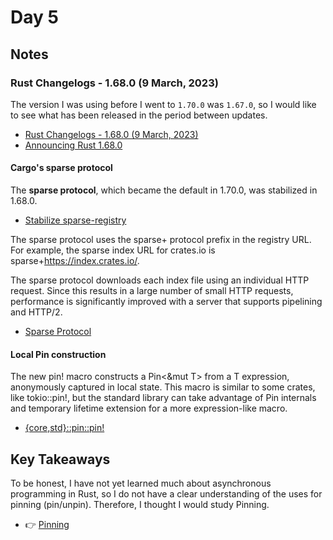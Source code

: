 # Day 5

## Notes

### Rust Changelogs - 1.68.0 (9 March, 2023)

The version I was using before I went to `1.70.0` was `1.67.0`, so I would like to see what has been released in the period between updates.

- [Rust Changelogs - 1.68.0 (9 March, 2023)](https://releases.rs/docs/1.68.0/)
- [Announcing Rust 1.68.0](https://blog.rust-lang.org/2023/03/09/Rust-1.68.0.html)

#### Cargo's sparse protocol

The **sparse protocol**, which became the default in 1.70.0, was stabilized in 1.68.0.

- [Stabilize sparse-registry](https://github.com/rust-lang/cargo/pull/11224/)

The sparse protocol uses the sparse+ protocol prefix in the registry URL. For example, the sparse index URL for crates.io is sparse+https://index.crates.io/.

The sparse protocol downloads each index file using an individual HTTP request. Since this results in a large number of small HTTP requests, performance is significantly improved with a server that supports pipelining and HTTP/2.

- [Sparse Protocol](https://doc.rust-lang.org/stable/cargo/reference/registry-index.html#sparse-protocol)

#### Local Pin construction

The new pin! macro constructs a Pin<&mut T> from a T expression, anonymously captured in local state. This macro is similar to some crates, like tokio::pin!, but the standard library can take advantage of Pin internals and temporary lifetime extension for a more expression-like macro.

- [{core,std}::pin::pin!](https://doc.rust-lang.org/stable/std/pin/macro.pin.html)

## Key Takeaways

To be honest, I have not yet learned much about asynchronous programming in Rust, so I do not have a clear understanding of the uses for pinning (pin/unpin). Therefore, I thought I would study Pinning.

- 👉 [Pinning](https://rust-lang.github.io/async-book/04_pinning/01_chapter.html)